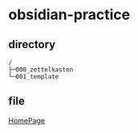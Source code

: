 # obsidian-practice

## directory

```text
/
├─000_zettelkasten
└─001_template
```

## file

[HomePage](000_zettelkasten/00000000000000.md)
